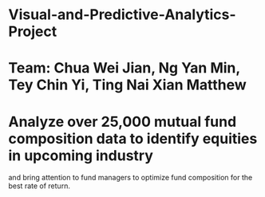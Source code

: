 # Visual-and-Predictive-Analytics-Project
# Team: Chua Wei Jian, Ng Yan Min, Tey Chin Yi, Ting Nai Xian Matthew
# Analyze over 25,000 mutual fund composition data to identify equities in upcoming industry 
and bring attention to fund managers to optimize fund composition for the best rate of return.
